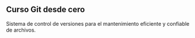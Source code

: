 ## Curso Git desde cero
Sistema de control de versiones para el mantenimiento eficiente y confiable de archivos.
